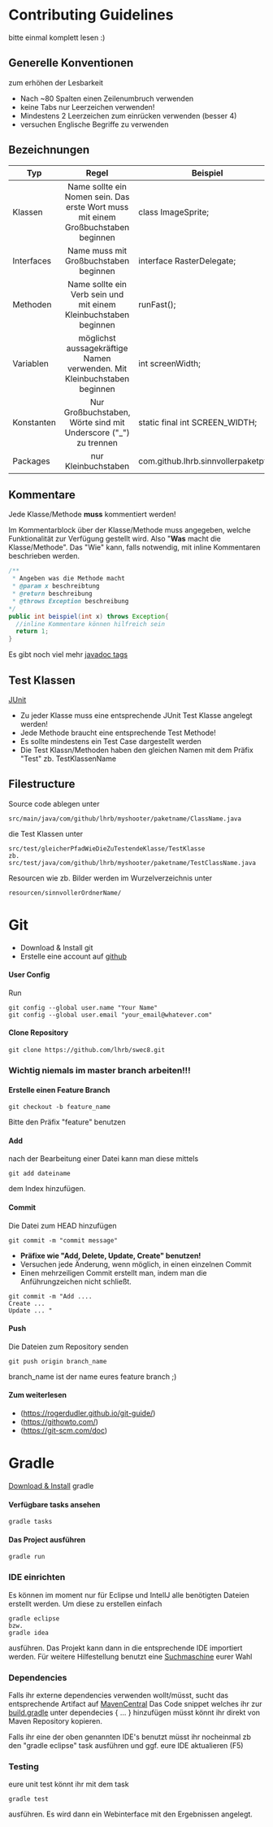 # Contributing Guidelines
bitte einmal komplett lesen :)

## Generelle Konventionen
zum erhöhen der Lesbarkeit
- Nach ~80 Spalten einen Zeilenumbruch verwenden
- keine Tabs nur Leerzeichen verwenden!
- Mindestens 2 Leerzeichen zum einrücken verwenden (besser 4)
- versuchen Englische Begriffe zu verwenden

## Bezeichnungen
|Typ | Regel | Beispiel |
|----|:-----:|----------|
| Klassen | Name sollte ein Nomen sein. Das erste Wort muss mit einem Großbuchstaben beginnen | class ImageSprite; | 
| Interfaces | Name muss mit Großbuchstaben beginnen | interface RasterDelegate; | 
| Methoden | Name sollte ein Verb sein und mit einem Kleinbuchstaben beginnen | runFast(); |
| Variablen | möglichst aussagekräftige Namen verwenden. Mit Kleinbuchstaben beginnen | int screenWidth; |
| Konstanten | Nur Großbuchstaben, Wörte sind mit Underscore ("_") zu trennen | static final int SCREEN_WIDTH; |
| Packages | nur Kleinbuchstaben| com.github.lhrb.sinnvollerpaketpfad

## Kommentare
Jede Klasse/Methode <b>muss</b> kommentiert werden!

Im Kommentarblock über der Klasse/Methode muss angegeben, 
welche Funktionalität zur Verfügung gestellt wird. 
Also "<b>Was</b> macht die Klasse/Methode". 
Das "Wie" kann, falls notwendig, mit inline Kommentaren beschrieben werden.
```java
/**
 * Angeben was die Methode macht
 * @param x beschreibtung 
 * @return beschreibung
 * @throws Exception beschreibung
*/
public int beispiel(int x) throws Exception{
  //inline Kommentare können hilfreich sein
  return 1;
}
```
Es gibt noch viel mehr [javadoc tags](https://www.tutorialspoint.com/java/java_documentation.htm)

## Test Klassen
[JUnit](https://junit.org/junit4/ "junit4") 
- Zu jeder Klasse muss eine entsprechende JUnit Test Klasse angelegt werden!
- Jede Methode braucht eine entsprechende Test Methode!
- Es sollte mindestens ein Test Case dargestellt werden 
- Die Test Klassn/Methoden haben den gleichen Namen mit dem Präfix "Test" zb. TestKlassenName

## Filestructure
Source code ablegen unter
```
src/main/java/com/github/lhrb/myshooter/paketname/ClassName.java
```
die Test Klassen unter
```
src/test/gleicherPfadWieDieZuTestendeKlasse/TestKlasse
zb.
src/test/java/com/github/lhrb/myshooter/paketname/TestClassName.java
```
Resourcen wie zb. Bilder werden im Wurzelverzeichnis unter
```
resourcen/sinnvollerOrdnerName/
```

# Git 
- Download & Install git
- Erstelle eine account auf [github](https://github.com "github")

#### User Config
Run
```
git config --global user.name "Your Name"
git config --global user.email "your_email@whatever.com"
```

#### Clone Repository
```
git clone https://github.com/lhrb/swec8.git
```

### Wichtig niemals im master branch arbeiten!!!

#### Erstelle einen Feature Branch

```
git checkout -b feature_name
```
Bitte den Präfix "feature" benutzen

#### Add
nach der Bearbeitung einer Datei kann man diese mittels
```
git add dateiname
```
dem Index hinzufügen.

#### Commit
Die Datei zum HEAD hinzufügen
```
git commit -m "commit message"
```
- <b>Präfixe wie "Add, Delete, Update, Create" benutzen!</b>
- Versuchen jede Änderung, wenn möglich, in einen einzelnen Commit
- Einen mehrzeiligen Commit erstellt man, indem man die Anführungzeichen nicht schließt.
```
git commit -m "Add ....
Create ...
Update ... "
```
#### Push
Die Dateien zum Repository senden
```
git push origin branch_name
```
branch_name ist der name eures feature branch ;)


#### Zum weiterlesen
- (https://rogerdudler.github.io/git-guide/)
- (https://githowto.com/)
- (https://git-scm.com/doc)

# Gradle 
[Download & Install](https://gradle.org/install/ "gradle") gradle

#### Verfügbare tasks ansehen
```
gradle tasks
```
#### Das Project ausführen
```
gradle run
```

### IDE einrichten
Es können im moment nur für Eclipse und IntellJ alle benötigten Dateien erstellt werden.
Um diese zu erstellen einfach
```
gradle eclipse
bzw.
gradle idea
```
ausführen. Das Projekt kann dann in die entsprechende IDE importiert werden.
Für weitere Hilfestellung benutzt eine [Suchmaschine](https://duckduckgo.com/ "DuckDuckGo") eurer Wahl

### Dependencies
Falls ihr externe dependencies verwenden wollt/müsst, sucht das entsprechende Artifact auf 
[MavenCentral](https://mvnrepository.com/ "MavenCentral")
Das Code snippet welches ihr zur [build.gradle](build.gradle) unter dependecies { ... } hinzufügen müsst 
könnt ihr direkt von Maven Repository kopieren. 

Falls ihr eine der oben genannten IDE's benutzt müsst ihr nocheinmal zb den "gradle eclipse" task ausführen
und ggf. eure IDE aktualieren (F5)

### Testing
eure unit test könnt ihr mit dem task
```
gradle test
```
ausführen. Es wird dann ein Webinterface mit den Ergebnissen angelegt.  

